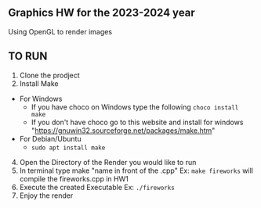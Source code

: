 ## Graphics HW for the 2023-2024 year

Using OpenGL to render images

## TO RUN
1. Clone the prodject
2. Install Make
  - For Windows
      - If you have choco on Windows type the following `choco install make`
      - If you don't have choco go to this website and install for windows "https://gnuwin32.sourceforge.net/packages/make.htm"
  - For Debian/Ubuntu
      - `sudo apt install make`
4. Open the Directory of the Render you would like to run
5. In terminal type make "name in front of the .cpp" Ex: `make fireworks` will compile the fireworks.cpp in HW1
6. Execute the created Executable Ex: `./fireworks`
7. Enjoy the render

